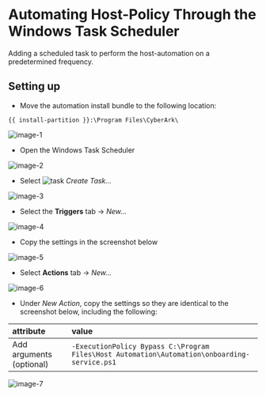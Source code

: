 # Automating Host-Policy Through the Windows Task Scheduler

Adding a scheduled task to perform the host-automation on a predetermined frequency.

## Setting up

- Move the automation install bundle to the following location:
```
{{ install-partition }}:\Program Files\CyberArk\
```
![image-1]

- Open the Windows Task Scheduler

![image-2]

- Select ![task] *Create Task...*

![image-3]

- Select the **Triggers** tab -> *New...*

![image-4]

- Copy the settings in the screenshot below

![image-5]

- Select **Actions** tab -> *New...*

![image-6]

- Under *New Action*, copy the settings so they are identical to the screenshot below, including the following:

 | attribute                | value             |
 | :----------------------  | :---------------- |
 | Add arguments (optional) | `-ExecutionPolicy Bypass C:\Program Files\Host Automation\Automation\onboarding-service.ps1` |

![image-7]



[image-1]: https://github.com/ztwright/policy-automation/images/blob/main/host-auto-folder.png

[image-2]: https://github.com/ztwright/policy-automation/images/blob/main/find-task-sched.png

[image-3]: https://github.com/ztwright/policy-automation/images/create-task.png

[task]: https://github.com/ztwright/policy-automation/images/task.png

[image-4]: https://github.com/ztwright/policy-automation/images/trigger.png

[image-5]: https://github.com/ztwright/policy-automation/images/trigger-settings.png

[image-6]: https://github.com/ztwright/policy-automation/images/action.png

[image-7]: https://github.com/ztwright/policy-automation/images/set-exec-policy.png


